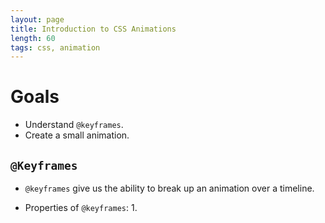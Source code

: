 ```yaml
---
layout: page
title: Introduction to CSS Animations
length: 60
tags: css, animation
---
```


Goals
=======

-   Understand `@keyframes`.
-   Create a small animation.

`@Keyframes`
------

-   `@keyframes` give us the ability to break up an animation over a timeline.  

-   Properties of `@keyframes`:
    1.  
